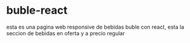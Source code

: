 # buble-react

esta es una pagina web responsive de bebidas buble con react, esta la seccion de bebidas en oferta y a precio regular


